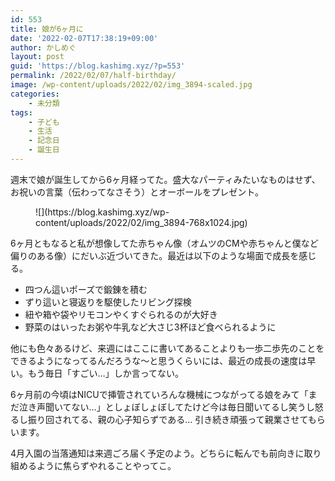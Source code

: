 ```yaml
---
id: 553
title: 娘が6ヶ月に
date: '2022-02-07T17:38:19+09:00'
author: かしめぐ
layout: post
guid: 'https://blog.kashimg.xyz/?p=553'
permalink: /2022/02/07/half-birthday/
image: /wp-content/uploads/2022/02/img_3894-scaled.jpg
categories:
    - 未分類
tags:
    - 子ども
    - 生活
    - 記念日
    - 誕生日
---
```


週末で娘が誕生してから6ヶ月経ってた。盛大なパーティみたいなものはせず、お祝いの言葉（伝わってなさそう）とオーボールをプレゼント。

<figure class="wp-block-image size-large">![](https://blog.kashimg.xyz/wp-content/uploads/2022/02/img_3894-768x1024.jpg)</figure>6ヶ月ともなると私が想像してた赤ちゃん像（オムツのCMや赤ちゃんと僕など偏りのある像）にだいぶ近づいてきた。最近は以下のような場面で成長を感じる。

- 四つん這いポーズで鍛錬を積む
- ずり這いと寝返りを駆使したリビング探検
- 紐や箱や袋やリモコンやくすぐられるのが大好き
- 野菜のはいったお粥や牛乳など大さじ3杯ほど食べられるように

他にも色々あるけど、来週にはここに書いてあることよりも一歩二歩先のことをできるようになってるんだろうな〜と思うくらいには、最近の成長の速度は早い。もう毎日「すごい…」しか言ってない。

6ヶ月前の今頃はNICUで挿管されていろんな機械につながってる娘をみて「まだ泣き声聞いてない…」としょぼしょぼしてたけど今は毎日聞いてるし笑うし怒るし振り回されてる、親の心子知らずである… 引き続き頑張って親業させてもらいます。

4月入園の当落通知は来週ごろ届く予定のよう。どちらに転んでも前向きに取り組めるように焦らずやれることやってこ。